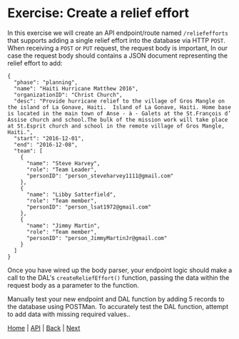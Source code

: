 # Exercise: Create a relief effort

In this exercise we will create an API endpoint/route named `/reliefefforts` that supports adding a single relief effort into the database via HTTP `POST`. When receiving a `POST` or `PUT` request, the request body is important,  In our case the request body should contains a JSON document representing the relief effort to add:

```
{
  "phase": "planning",
  "name": "Haiti Hurricane Matthew 2016",
  "organizationID": "Christ Church",
  "desc": "Provide hurricane relief to the village of Gros Mangle on the island of La Gonave, Haiti.  Island of La Gonave, Haiti. Home base is located in the main town of Anse - à - Galets at the St.François d’ Assise church and school.The bulk of the mission work will take place at St.Esprit church and school in the remote village of Gros Mangle, Haiti.",
  "start": "2016-12-01",
  "end": "2016-12-08",
  "team": [
    {
      "name": "Steve Harvey",
      "role": "Team Leader",
      "personID": "person_steveharvey1111@gmail.com"
    },
    {
      "name": "Libby Satterfield",
      "role": "Team member",
      "personID": "person_lsat1972@gmail.com"
    },
    {
      "name": "Jimmy Martin",
      "role": "Team member",
      "personID": "person_JimmyMartinJr@gmail.com"
    }
  ]
}
```

Once you have wired up the body parser, your endpoint logic should make a call to the DAL's `createReliefEffort()` function, passing the data within the request body as a parameter to the function.   

Manually test your new endpoint and DAL function by adding 5 records to the database using POSTMan.  To accurately test the DAL function, attempt to add data with missing required values..

[Home](/)  |  [API](/API)  |  [Back](/API/5)  |  [Next](/API/7)
